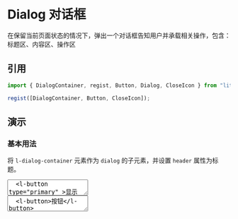# Dialog 对话框

在保留当前页面状态的情况下，弹出一个对话框告知用户并承载相关操作，包含：标题区、内容区、操作区

## 引用

```js
import { DialogContainer, regist, Button, Dialog, CloseIcon } from "litos-ui";

regist([DialogContainer, Button, CloseIcon]);
```

## 演示

<script setup>
  import { $one, on, off } from 'ph-utils/dom';
  import { onMounted, nextTick } from 'vue';
  import Dialog from '../../src/components/dialog'

  let dialog;
  onMounted(() => {
    nextTick(() => {
      if (!import.meta.env.SSR) {
        dialog = Dialog({ el: '#dialog' });
        dialog.open();
      }
    })
  });
</script>

### 基本用法

将 `l-dialog-container` 元素作为 `dialog` 的子元素，并设置 `header` 属性为标题。

<ClientOnly>
<l-code-preview>
<textarea lang="html">
  <l-button type="primary" >显示 Dialog</l-button>
  <dialog id="dialog" show-close="1">
    <l-dialog-container header="Title">
      <div>这是一个对话框示例。</div>
    </l-dialog-container>
  </dialog>
</textarea>
<div class="source">
<textarea lang="html">
  <l-button>按钮</l-button>
</textarea>
</div>
</l-code-preview>
</ClientOnly>
